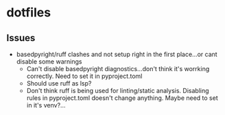 # dotfiles

## Issues

- basedpyright/ruff clashes and not setup right in the first place...or cant
  disable some warnings
  - Can't disable basedpyright diagnostics...don't think it's worrking
    correctly. Need to set it in pyproject.toml
  - Should use ruff as lsp?
  - Don't think ruff is being used for linting/static analysis. Disabling
    rules in pyproject.toml doesn't change anything. Maybe need to set
    in it's venv?...
